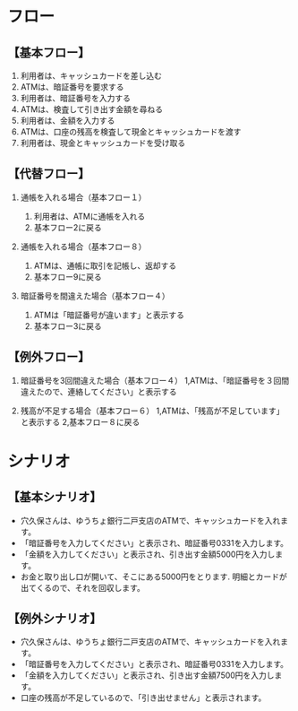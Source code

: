 # フロー
## 【基本フロー】
1. 利用者は、キャッシュカードを差し込む
1. ATMは、暗証番号を要求する
1. 利用者は、暗証番号を入力する
1. ATMは、検査して引き出す金額を尋ねる
1. 利用者は、金額を入力する
1. ATMは、口座の残高を検査して現金とキャッシュカードを渡す
1. 利用者は、現金とキャッシュカードを受け取る

## 【代替フロー】
1. 通帳を入れる場合（基本フロー１）
    1. 利用者は、ATMに通帳を入れる
    1. 基本フロー2に戻る

1. 通帳を入れる場合（基本フロー８）
    1. ATMは、通帳に取引を記帳し、返却する
    2. 基本フロー9に戻る

1. 暗証番号を間違えた場合（基本フロー４）
    1. ATMは「暗証番号が違います」と表示する
    2. 基本フロー3に戻る

## 【例外フロー】
1. 暗証番号を3回間違えた場合（基本フロー４）
    1,ATMは、「暗証番号を３回間違えたので、連絡してください」と表示する

1. 残高が不足する場合（基本フロー６）
    1,ATMは、「残高が不足しています」と表示する
    2,基本フロー８に戻る

# シナリオ
## 【基本シナリオ】
* 穴久保さんは、ゆうちょ銀行二戸支店のATMで、キャッシュカードを入れます。
* 「暗証番号を入力してください」と表示され、暗証番号0331を入力します。
* 「金額を入力してください」と表示され、引き出す金額5000円を入力します。
* お金と取り出し口が開いて、そこにある5000円をとります.
明細とカードが出てくるので、それを回収します。

## 【例外シナリオ】
* 穴久保さんは、ゆうちょ銀行二戸支店のATMで、キャッシュカードを入れます。
* 「暗証番号を入力してください」と表示され、暗証番号0331を入力します。
* 「金額を入力してください」と表示され、引き出す金額7500円を入力します。
* 口座の残高が不足しているので、「引き出せません」と表示されます。